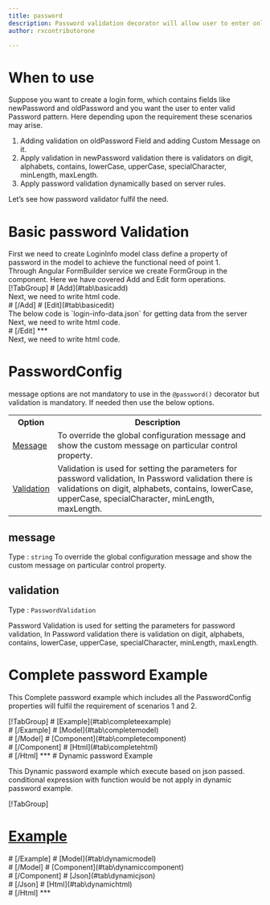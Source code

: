 ```yaml
---
title: password  
description: Password validation decorator will allow user to enter only the input according to correct password validation format.
author: rxcontributorone

---
```

# When to use
Suppose you want to create a login form, which contains fields like newPassword and oldPassword and you want the user to enter valid Password pattern. Here depending upon the requirement these scenarios may arise.	
<ol>
   <li>Adding validation on oldPassword Field and adding  Custom Message on it.</li>
   <li>Apply validation in newPassword validation there is validators on digit, alphabets, contains, lowerCase, upperCase, specialCharacter,        minLength, maxLength.</li>
   <li>Apply password validation dynamically based on server rules.</li>
</ol>
Let’s see how password validator fulfil the need.

# Basic password Validation
<data-scope scope="['decorator']">
First we need to create LoginInfo model class define a property of password in the model to achieve the functional need of point 1.
<div component="app-code" key="password-add-model"></div> 
</data-scope>
Through Angular FormBuilder service we create FormGroup in the component.
Here we have covered Add and Edit form operations.

<data-scope scope="['decorator']">
<div component="app-tabs" key="basic-operations"></div>
[!TabGroup]
# [Add](#tab\basicadd)
<div component="app-code" key="password-add-component"></div> 
Next, we need to write html code.
<div component="app-code" key="password-add-html"></div> 
<div component="app-example-runner" ref-component="app-password-add"></div>
# [/Add]
# [Edit](#tab\basicedit)
<div component="app-code" key="password-edit-component"></div>
The below code is `login-info-data.json` for getting data from the server 
<div component="app-code" key="password-edit-json"></div> 
Next, we need to write html code.
<div component="app-code" key="password-edit-html"></div> 
<div component="app-example-runner" ref-component="app-password-edit"></div>
# [/Edit]
***
</data-scope>

<data-scope scope="['validator','template-driven']">
<div component="app-code" key="password-add-component"></div> 
Next, we need to write html code.
<div component="app-code" key="password-add-html"></div> 
<div component="app-example-runner" ref-component="app-password-add"></div>
</data-scope>

# PasswordConfig 
message options are not mandatory to use in the `@password()` decorator but validation is mandatory. If needed then use the below options.

<table class="table table-bordered table-striped">
<tr><th>Option</th><th>Description</th></tr>
<tr><td><a href="#message" (click)='scrollTo("#message")' title="message">Message</a></td><td>To override the global configuration message and show the custom message on particular control property.</td></tr>
<tr><td><a href="#validation" (click)='scrollTo("#validation")'  title="validation">Validation</a></td><td> Validation is used for setting the parameters for password validation, In Password validation there is validations on digit, alphabets, contains, lowerCase, upperCase, specialCharacter, minLength, maxLength.</td></tr>
</table>

## message 
Type :  `string` 
To override the global configuration message and show the custom message on particular control property.

<div component="app-code" key="password-messageExample-model"></div> 
<div component="app-example-runner" ref-component="app-password-message" title="password decorators with message" key="message"></div>

## validation 
Type :  `PasswordValidation`

Password Validation is used for setting the parameters for password validation, In Password validation there is validation on digit, alphabets, contains, lowerCase, upperCase, specialCharacter, minLength, maxLength.

<div component="app-code" key="password-validationExample-model"></div> 
<div component="app-example-runner" ref-component="app-password-validation" title="password decorators with validation" key="validation"></div>

# Complete password Example

This Complete password example which includes all the PasswordConfig properties will fulfil the requirement of scenarios 1 and 2.

<div component="app-tabs" key="complete"></div>
[!TabGroup]
# [Example](#tab\completeexample)
<div component="app-example-runner" ref-component="app-password-complete"></div>
# [/Example]
<data-scope scope="['decorator']">
# [Model](#tab\completemodel)
<div component="app-code" key="password-complete-model"></div> 
# [/Model]
</data-scope>
# [Component](#tab\completecomponent)
<div component="app-code" key="password-complete-component"></div> 
# [/Component]
# [Html](#tab\completehtml)
<div component="app-code" key="password-complete-html"></div> 
# [/Html]
***

<data-scope scope="['decorator','validator']">
# Dynamic password Example

This Dynamic password example which execute based on json passed. conditional expression with function would be not apply in dynamic password example. 

<div component="app-tabs" key="dynamic"></div>

[!TabGroup]
# [Example](#tab\dynamicexample)
<div component="app-example-runner" ref-component="app-password-dynamic"></div>
# [/Example]
<data-scope scope="['decorator']">
# [Model](#tab\dynamicmodel)
<div component="app-code" key="password-dynamic-model"></div>
# [/Model]
</data-scope>
# [Component](#tab\dynamiccomponent)
<div component="app-code" key="password-dynamic-component"></div>
# [/Component]
# [Json](#tab\dynamicjson)
<div component="app-code" key="password-dynamic-json"></div>
# [/Json]
# [Html](#tab\dynamichtml)
<div component="app-code" key="password-dynamic-html"></div> 
# [/Html]
***
</data-scope>